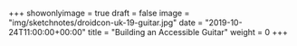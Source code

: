 +++
showonlyimage = true
draft = false
image = "img/sketchnotes/droidcon-uk-19-guitar.jpg"
date = "2019-10-24T11:00:00+00:00"
title = "Building an Accessible Guitar"
weight = 0
+++
